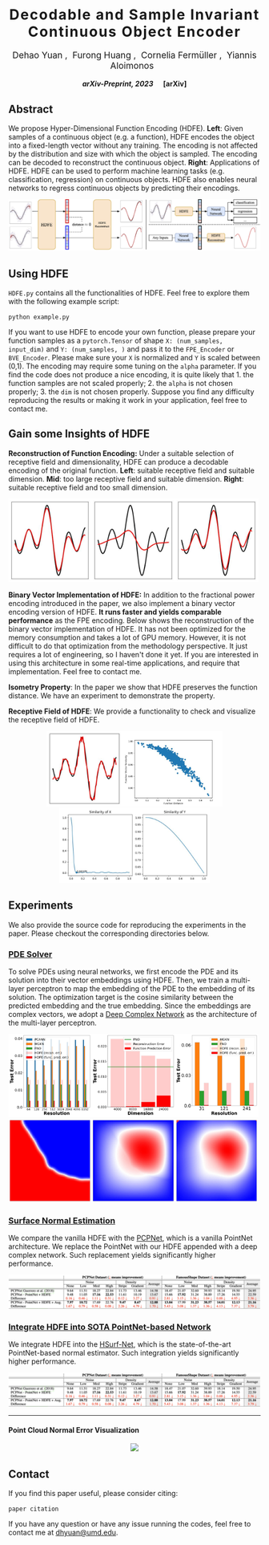 <h1 align='center' style="text-align:center; font-weight:bold; font-size:2.0em;letter-spacing:2.0px;"> Decodable and Sample Invariant Continuous Object Encoder </h1>

<p align='center' style="text-align:center;font-size:1.25em;">
    <a href="https://www.cs.umd.edu/~dhyuan" target="_blank" style="text-decoration: none;">Dehao Yuan</a>&nbsp;,&nbsp;
    <a href="https://furong-huang.com" target="_blank" style="text-decoration: none;">Furong Huang</a>&nbsp;,&nbsp;
    <a href="http://users.umiacs.umd.edu/~fer/" target="_blank" style="text-decoration: none;">Cornelia Fermüller</a>&nbsp;,&nbsp;
    <a href="http://users.umiacs.umd.edu/~yiannis/" target="_blank" style="text-decoration: none;">Yiannis Aloimonos</a>&nbsp;&nbsp;
</p>

<p align='center';>
<b>
<em>arXiv-Preprint, 2023</em> &nbsp&nbsp&nbsp&nbsp <a href="" target="_blank" style="text-decoration: none;">[arXiv]</a>
</b>
</p>

## Abstract
We propose Hyper-Dimensional Function Encoding (HDFE). **Left**: Given samples of a continuous object (e.g. a function), HDFE encodes the object into a fixed-length vector without any training. The encoding is not affected by the distribution and size with which the object is sampled. The encoding can be decoded to reconstruct the continuous object. **Right**: Applications of HDFE. HDFE can be used to perform machine learning tasks (e.g. classification, regression) on continuous objects. HDFE also enables neural networks to regress continuous objects by predicting their encodings.

<img src="assets/teasor.drawio.jpg" alt="abstract" style="width:auto;">

## Using HDFE
`HDFE.py` contains all the functionalities of HDFE. Feel free to explore them with the following example script:
```
python example.py
```
If you want to use HDFE to encode your own function, please prepare your function samples as a `pytorch.Tensor` of shape `X: (num_samples, input_dim)` and `Y: (num_samples, )` and pass it to the `FPE_Encoder` or `BVE_Encoder`. Please make sure your `X` is normalized and `Y` is scaled between (0,1). The encoding may require some tuning on the `alpha` parameter. If you find the code does not produce a nice encoding, it is quite likely that 1. the function samples are not scaled properly; 2. the `alpha` is not chosen properly; 3. the `dim` is not chosen properly. Suppose you find any difficulty reproducing the results or making it work in your application, feel free to contact me.

## Gain some Insights of HDFE
**Reconstruction of Function Encoding:**  Under a suitable selection of receptive field and dimensionality, HDFE can produce a decodable encoding of the original function. **Left**: suitable receptive field and suitable dimension. **Mid**: too large receptive field and suitable dimension. **Right**: suitable receptive field and too small dimension.

<img src="examples/recon_FPE_good_alpha.jpg" alt="recon1" style="width:33%;"><img src="examples/recon_FPE_low_alpha.jpg" alt="recon2" style="width:33%;"><img src="examples/recon_FPE_low_dim.jpg" alt="recon2" style="width:33%;">

**Binary Vector Implementation of HDFE:** In addition to the fractional power encoding introduced in the paper, we also implement a binary vector encoding version of HDFE. **It runs faster and yields comparable performance** as the FPE encoding. Below shows the reconstruction of the binary vector implementation of HDFE. It has not been optimized for the memory consumption and takes a lot of GPU memory. However, it is not difficult to do that optimization from the methodology perspective. It just requires a lot of engineering, so I haven't done it yet. If you are interested in using this architecture in some real-time applications, and require that implementation. Feel free to contact me.

**Isometry Property**: In the paper we show that HDFE preserves the function distance. We have an experiment to demonstrate the property.

**Receptive Field of HDFE**: We provide a functionality to check and visualize the receptive field of HDFE.

<div style="text-align: center">
    <img src="examples/recon_BVE_1d.jpg" alt="recon1" style="height:150px; display:inline-block;"><img src="examples/isometry.jpg" alt="isometry" style="height:150px; display:inline-block;"><img src="examples/recep_FPE.jpg" alt="isometry" style="height:150px; display:inline-block;">
</div>

## Experiments
We also provide the source code for reproducing the experiments in the paper. Please checkout the corresponding directories below.
### <a href="Exp1_PDE_solver">PDE Solver</a>
To solve PDEs using neural networks, we first encode the PDE and its solution into their vector embeddings using HDFE. Then, we train a multi-layer perceptron to map the embedding of the PDE to the embedding of its solution. The optimization target is the cosine similarity between the predicted embedding and the true embedding. Since the embeddings are complex vectors, we adopt a <a href="https://github.com/wavefrontshaping/complexPyTorch">Deep Complex Network</a> as the architecture of the multi-layer perceptron.

<img src="assets/PDE_solver/burger.jpeg" style="width:33%"><img src="assets/PDE_solver/err_dim.jpeg" style="width:33%"><img src="assets/PDE_solver/darcy.jpeg" style="width:33%">
<img src="assets/PDE_solver/input.jpg" style="width:33%"><img src="assets/PDE_solver/GT.jpg" style="width:33%"><img src="assets/PDE_solver/pred.jpg" style="width:33%">

### <a href="Exp2_point_cloud_normal">Surface Normal Estimation</a>
We compare the vanilla HDFE with the <a href="https://geometry.cs.ucl.ac.uk/projects/2018/pcpnet/">PCPNet</a>, which is a vanilla PointNet architecture. We replace the PointNet with our HDFE appended with a deep complex network. Such replacement yields significantly higher performance.

<img src="assets/pcpnet_baseline.png" style="width:100%">

### <a href="Exp3_integrate">Integrate HDFE into SOTA PointNet-based Network</a>
We integrate HDFE into the <a href="https://github.com/LeoQLi/HSurf-Net">HSurf-Net</a>, which is the state-of-the-art PointNet-based normal estimator. Such integration yields significantly higher performance.

<img src="assets/pcpnet_baseline.png" style="width:100%">

---
#### Point Cloud Normal Error Visualization
<div style="text-align: center">
    <div style="display:inline-block;"><img src="assets/demo.gif" style="width:100%"></div>
</div>

## Contact
If you find this paper useful, please consider citing:
```
paper citation
```
If you have any question or have any issue running the codes, feel free to contact me at dhyuan@umd.edu.
